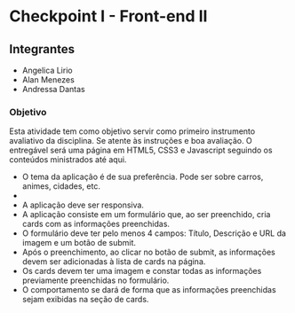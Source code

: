 <h1>Checkpoint I - Front-end II</h1>

<h2>Integrantes</h2>

<ul>
  <li>Angelica Lirio</li>
  <li>Alan Menezes</li>
  <li>Andressa Dantas</li>
</ul>

<h3>Objetivo</h3>

<p>Esta atividade tem como objetivo servir como primeiro instrumento avaliativo da disciplina. Se atente às instruções e boa avaliação. O entregável será uma página em HTML5, CSS3 e Javascript seguindo os conteúdos ministrados até aqui.</p>

<ul>
  <li>O tema da aplicação é de sua preferência. Pode ser sobre carros, animes, cidades, etc.<li>
  <li>A aplicação deve ser responsiva.</li>
  <li>A aplicação consiste em um formulário que, ao ser preenchido, cria cards com as informações preenchidas.</li>
  <li>O formulário deve ter pelo menos 4 campos: Título, Descrição e URL da imagem e um botão de submit.</li>
  <li>Após o preenchimento, ao clicar no botão de submit, as informações devem ser adicionadas à lista de cards na página.</li>
  <li>Os cards devem ter uma imagem e constar todas as informações previamente preenchidas no formulário. </li>
  <li>O comportamento se dará de forma que as informações preenchidas sejam exibidas na seção de cards.</li>
</ul>
